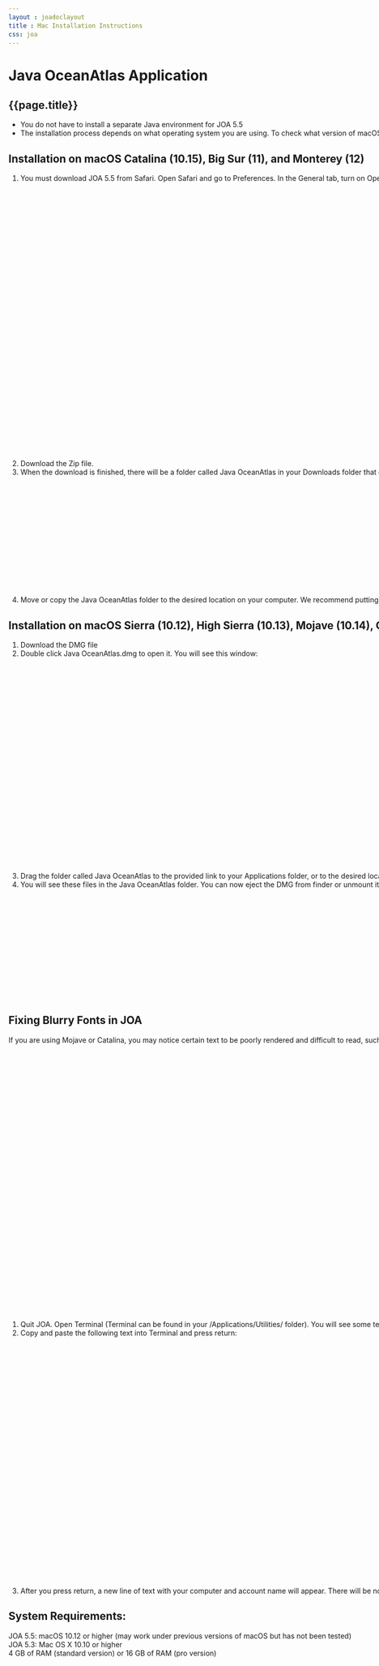 ```yaml
---
layout : joadoclayout
title : Mac Installation Instructions
css: joa
---
```


<div id="container" class="joa joa_download_windows  row-fluid" style="max-width:125vh;text-align:left;">
	<div id="main_content" class="contained span8" style="min-width:122vh">
		<div id="top"></div>
		<h1>Java OceanAtlas Application</h1>
		<h2>{{page.title}}</h2>
		<ul>
			<li>You do not have to install a separate Java environment for JOA 5.5 </li>
			<li>The installation process depends on what operating system you are using. To check what version of macOS is installed on your computer, go to the apple menu in the top left corner of your screen and select About This Mac. JOA 5.5 has been tested on versions 10.12-10.15, 11, and 12 of macOS.</li>
		</ul>
		<h2>Installation on macOS Catalina (10.15), Big Sur (11), and Monterey (12) </h2>
		<ol>
			<li>You must download JOA 5.5 from Safari. Open Safari and go to Preferences. In the General tab, turn on Open “safe” files after downloading. This is necessary for JOA to install correctly.</li>
			<br>
			<center><img alt="Mac-1" src="assets/images/mac1.jpg" style="max-width:60%"></center>
			<br>
			<li>Download the Zip file.</li>
			<li>When the download is finished, there will be a folder called Java OceanAtlas in your Downloads folder that contains these files:</li>
			<br>
			<center><img alt="Mac-2" src="assets/images/mac2.jpg"></center>
			<br>
			<li>Move or copy the Java OceanAtlas folder to the desired location on your computer. We recommend putting it in Applications.</li>
		</ol>
		<h2>Installation on macOS Sierra (10.12), High Sierra (10.13),  Mojave (10.14), Catalina (10.15), and Big Sur (11). Provisionally on macOS 12 (Monterey).</h2>
		<ol>
			<li>Download the DMG file </li>
			<li>Double click Java OceanAtlas.dmg to open it. You will see this window:</li>
			<br>
			<center><img alt="Mac-3" src="assets/images/mac3.jpg" style="max-width:60%"></center>
			<br>
			<li>Drag the folder called Java OceanAtlas to the provided link to your Applications folder, or to the desired location on your computer. Do not run JOA directly from the DMG.</li>
			<li>You will see these files in the Java OceanAtlas folder. You can now eject the DMG from finder or unmount it using the Disk Utility application. The DMG can be kept as a backup or discarded entirely.</li>
			<br>
			<center><img alt="Mac-2" src="assets/images/mac2.jpg"></center>
		</ol>
		<h2>Fixing Blurry Fonts in JOA</h2>
		<p>If you are using Mojave or Catalina, you may notice certain text to be poorly rendered and difficult to read, such as colorbar labels:
			<br>
			<center><img alt="Mac-4" src="assets/images/mac4.jpg"></center>
			<br>
			<ol>
				<li>Quit JOA. Open Terminal (Terminal can be found in your /Applications/Utilities/ folder). You will see some text in your Terminal window. The gray box is your cursor.</li>
				<li>Copy and paste the following text into Terminal and press return:
					<center>
						<p style="font-family:monospace">defaults write -g CGFontRenderingFontSmoothingDisabled -bool NO</p>
					</center>
				</li>
				<br>
				<center><img alt="Mac-5" src="assets/images/mac5.jpg" style="max-width:60%"></center>
				<br>
				<li>After you press return, a new line of text with your computer and account name will appear. There will be nothing to indicate that a change has taken effect. Quit terminal and restart JOA. If text still appears fuzzy, try logging out of your account and logging back on.</li>
			</ol>
			<h2>System Requirements:</h2>
			<p> JOA 5.5: macOS 10.12 or higher (may work under previous versions of macOS but has not been tested)
				<br> JOA 5.3: Mac OS X 10.10 or higher
				<br> 4 GB of RAM (standard version) or 16 GB of RAM (pro version)</p>
		</p>
